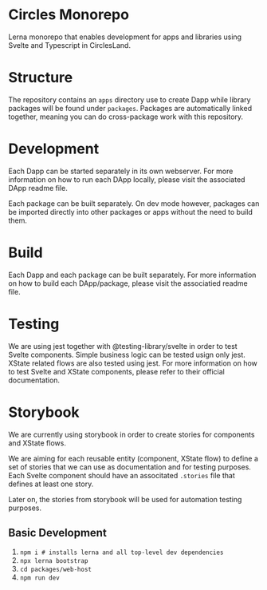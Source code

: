 # Circles Monorepo

Lerna monorepo that enables development for apps and libraries using Svelte and Typescript in CirclesLand.

# Structure

The repository contains an ```apps``` directory use to create Dapp while library packages will be found under ```packages```. Packages are automatically linked together, meaning you can do cross-package work with this repository.

# Development

Each Dapp can be started separately in its own webserver. For more information on how to run each DApp locally, please visit the associated DApp readme file.

Each package can be built separately. On dev mode however, packages can be imported directly into other packages or apps without the need to build them.

# Build

Each Dapp and each package can be built separately. For more information on how to build each DApp/package, please visit the associatied readme file.

# Testing

We are using jest together with @testing-library/svelte in order to test Svelte components. Simple business logic can be tested usign only jest. XState related flows are also tested using jest. For more information on how to test Svelte and XState components, please refer to their official documentation.

# Storybook

We are currently using storybook in order to create stories for components and XState flows.

We are aiming for each reusable entity (component, XState flow) to define a set of stories that we can use as documentation and for testing purposes. Each Svelte component should have an associtated ```.stories``` file that defines at least one story.

Later on, the stories from storybook will be used for automation testing purposes.

##  Basic Development
1. `npm i # installs lerna and all top-level dev dependencies`
2. `npx lerna bootstrap`
3. `cd packages/web-host`
4. `npm run dev`